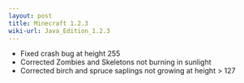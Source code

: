 ```yaml
---
layout: post
title: Minecraft 1.2.3
wiki-url: Java_Edition_1.2.3
---
```


* Fixed crash bug at height 255
* Corrected Zombies and Skeletons not burning in sunlight
* Corrected birch and spruce saplings not growing at height > 127 
